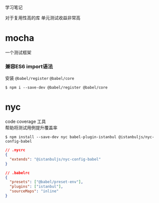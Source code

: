 学习笔记

对于复用性高的库 单元测试收益非常高

# mocha 

一个测试框架

### 兼容ES6 import语法

安装 `@babel/register` `@babel/core`

`$ npm i --save-dev @babel/register @babel/core`


# nyc 
code coverage 工具  
帮助将测试用例提升覆盖率

`$ npm install --save-dev nyc babel-plugin-istanbul @istanbuljs/nyc-config-babel`

```json
// .nycrc
{
  "extends": "@istanbuljs/nyc-config-babel"
}

// .babelrc
{
  "presets": ["@babel/preset-env"],
  "plugins": ["istanbul"],
  "sourceMaps": "inline"
}
```